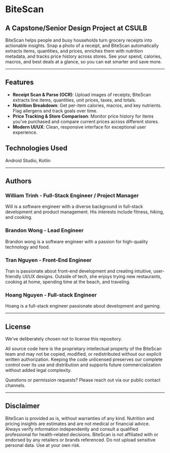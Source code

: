 # BiteScan 

## A Capstone/Senior Design Project at CSULB

BiteScan helps people and busy households turn grocery receipts into actionable insights. Snap a photo of a receipt, and BiteScan automatically extracts items, quantities, and prices, enriches them with nutrition metadata, and tracks price history across stores. See your spend, calories, macros, and best deals at a glance, so you can eat smarter and save more.

---

## Features

* **Receipt Scan & Parse (OCR)**: Upload images of receipts; BiteScan extracts line items, quantities, unit prices, taxes, and totals.
* **Nutrition Breakdown**: Get per-item calories, macros, and key nutrients. Flag allergens and track goals over time.
* **Price Tracking & Store Comparison**: Monitor price history for items you’ve purchased and compare current prices across different stores.
* **Modern UI/UX**: Clean, responsive interface for exceptional user experience.

## Technologies Used

Android Studio, Kotlin

---

## Authors

### William Trinh - Full-Stack Engineer / Project Manager

Will is a software engineer with a diverse background in full-stack development and product management. His interests include fitness, hiking, and cooking.

### Brandon Wong - Lead Engineer

Brandon wong is a software engineer with a passion for high-quality technology and food.

### Tran Nguyen - Front-End Engineer

Tran is passionate about front-end development and creating intuitive, user-friendly UI/UX designs. Outside of tech, she enjoys trying new restaurants, cooking at home, spending time at the beach, and traveling.

### Hoang Nguyen - Full-stack Engineer

Hoang is a full-stack engineer passionate about development and gaming.

---

## License

We’ve deliberately chosen not to license this repository.

All source code here is the proprietary intellectual property of the BiteScan team and may not be copied, modified, or redistributed without our explicit written authorization. Keeping the code unlicensed preserves our complete control over its use and distribution and supports future commercialization without added legal complexity.

Questions or permission requests? Please reach out via our public contact channels.

---

## Disclaimer

BiteScan is provided as is, without warranties of any kind. Nutrition and pricing insights are estimates and are not medical or financial advice. Always verify information independently and consult a qualified professional for health-related decisions. BiteScan is not affiliated with or endorsed by any retailers or brands referenced. Do not upload sensitive personal data. Use at your own risk.
